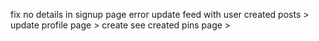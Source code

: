 fix no details in signup page error
update feed with user created posts >
update profile page >
create see created pins page >
